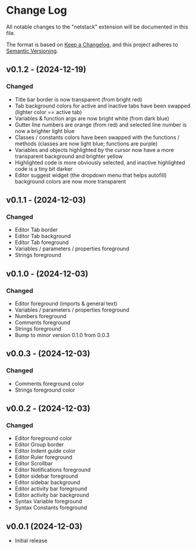 # Change Log

All notable changes to the "netstack" extension will be documented in this file.

The format is based on [Keep a Changelog](https://keepachangelog.com/en/1.1.0/), and this project adheres to [Semantic Versioning](https://semver.org/spec/v2.0.0.html).

## v0.1.2 - (2024-12-19)

### Changed

- Title bar border is now transparent (from bright red)
- Tab background colors for active and inactive tabs have been swapped (lighter color == active tab)
- Variables & function args are now bright white (from dark blue)
- Gutter line numbers are orange (from red) and selected line number is now a brighter light blue
- Classes / constants colors have been swapped with the functions / methods (classes are now light blue; functions are purple)
- Variables and objects highlighted by the cursor now have a more transparent background and brighter yellow
- Highlighted code is more obviously selected, and inactive highlighted code is a tiny bit darker
- Editor suggest widget (the dropdown menu that helps autofill) background colors are now more transparent

## v0.1.1 - (2024-12-03)

### Changed

- Editor Tab border
- Editor Tab background
- Editor Tab foreground
- Variables / parameters / properties foreground
- Strings foreground

## v0.1.0 - (2024-12-03)

### Changed

- Editor foreground (imports & general text)
- Variables / parameters / properties foreground
- Numbers foreground
- Comments foreground
- Strings foreground
- Bump to minor version 0.1.0 from 0.0.3

## v0.0.3 - (2024-12-03)

### Changed

- Comments foreground color
- Strings foreground color

## v0.0.2 - (2024-12-03)

### Changed

- Editor foreground color
- Editor Group border
- Editor Indent guide color
- Editor Ruler foreground
- Editor Scrollbar
- Editor Notifications foreground
- Editor sidebar foreground
- Editor sidebar background
- Editor activity bar foreground
- Editor activity bar background
- Syntax Variable foreground
- Syntax Constants foreground

## v0.0.1 (2024-12-03)

- Initial release
